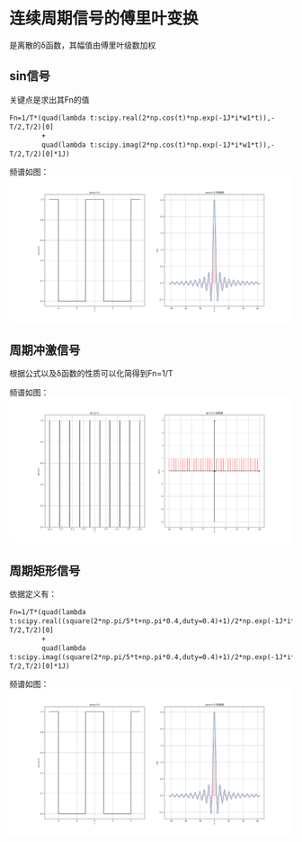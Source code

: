 # 连续周期信号的傅里叶变换
  是离散的δ函数，其幅值由傅里叶级数加权
## sin信号
  关键点是求出其Fn的值
  
    Fn=1/T*(quad(lambda t:scipy.real(2*np.cos(t)*np.exp(-1J*i*w1*t)),-T/2,T/2)[0]
            +
            quad(lambda t:scipy.imag(2*np.cos(t)*np.exp(-1J*i*w1*t)),-T/2,T/2)[0]*1J)
  
  频谱如图：![](https://raw.githubusercontent.com/bonbon-killer/signal-processing/bf6d89902d5d80f83bbffda1a210ca800ae0cbd2/%E5%91%A8%E6%9C%9F%E7%9F%A9%E5%BD%A2%E4%BF%A1%E5%8F%B7%E7%9A%84FT.svg)
## 周期冲激信号
  根据公式以及δ函数的性质可以化简得到Fn=1/T

  频谱如图：![](https://raw.githubusercontent.com/bonbon-killer/signal-processing/main/%E5%91%A8%E6%9C%9F%E5%86%B2%E6%BF%80%E4%BF%A1%E5%8F%B7%E7%9A%84FT.png)
## 周期矩形信号
  依据定义有：
    
    Fn=1/T*(quad(lambda t:scipy.real((square(2*np.pi/5*t+np.pi*0.4,duty=0.4)+1)/2*np.exp(-1J*i*w1*t)),-T/2,T/2)[0]
            +
            quad(lambda t:scipy.imag((square(2*np.pi/5*t+np.pi*0.4,duty=0.4)+1)/2*np.exp(-1J*i*w1*t)),-T/2,T/2)[0]*1J)
            
  频谱如图：![](https://raw.githubusercontent.com/bonbon-killer/signal-processing/bf6d89902d5d80f83bbffda1a210ca800ae0cbd2/%E5%91%A8%E6%9C%9F%E7%9F%A9%E5%BD%A2%E4%BF%A1%E5%8F%B7%E7%9A%84FT.svg)
